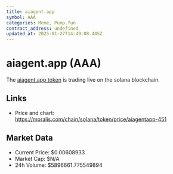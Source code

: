 ```yaml
---
title: aiagent.app
symbol: AAA
categories: Meme, Pump.fun
contract_address: undefined
updated_at: 2025-01-27T14:49:08.445Z
---
```


# aiagent.app (AAA)
The [aiagent.app token](https://moralis.com/chain/solana/token/price/aiagentapp-451) is trading live on the solana blockchain.

## Links
- Price and chart: https://moralis.com/chain/solana/token/price/aiagentapp-451

## Market Data
- Current Price: $0.00608933
- Market Cap: $N/A
- 24h Volume: $5896661.775549894
